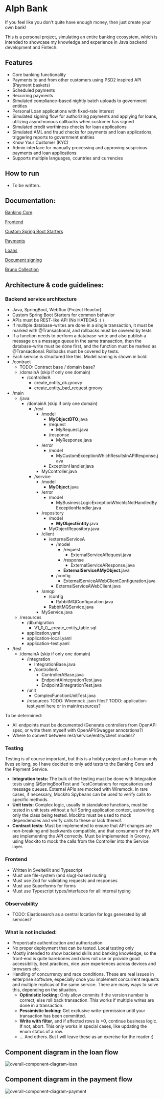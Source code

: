 
# Alph Bank

If you feel like you don't quite have enough money, then just create your own bank!

This is a personal project, simulating an entire banking ecosystem, which is intended to showcase my knowledge and experience in Java backend development and Fintech. 

## Features

* Core banking functionality
* Payments to and from other customers using PSD2 inspired API (Payment baskets)
* Scheduled payments
* Recurring payments
* Simulated compliance-based nightly batch uploads to government entities
* Personal Loan applications with fixed-rate interest
* Simulated signing flow for authorizing payments and applying for loans, utilizing asynchronous callbacks when customer has signed
* Simulated credit worthiness checks for loan applications
* Simulated AML and fraud checks for payments and loan applications, triggering reports to government entities
* Know Your Customer (KYC) 
* Admin interface for manually processing and approving suspicious payments and loan applications
* Supports multiple languages, countries and currencies


## How to run

- To be written..

## Documentation:

[Banking Core](/banking-core)

[Frontend](/svelte-frontend)

[Custom Spring Boot Starters](/spring-boot-starters)

[Payments](/payment-service)

[Loans](/loan-application-service/)

[Document signing](/signing-service/)

[Bruno Collection](/bruno-collection/)

## Architecture & code guidelines:

### Backend service architecture

* Java, SpringBoot, Webflux (Project Reactor)
* Custom Spring Boot Starters for common behavior
* APIs must be REST-like API (No HATEOAS :) )
* If multiple database-writes are done in a single transaction, it must be marked with @Transactional, and rollbacks must be covered by tests
* If a function needs to perform a database-write and also publish a message on a message queue in the same transaction, then the database-write must be done first, and the function must be marked as @Transactional. Rollbacks must be covered by tests.
* Each service is structured like this. Model naming is shown in bold.
* /contract
    * TODO: Contract base / domain base?
    * /domainA  (skip if only one domain)
        * /controllerA
            * create_entity_ok.groovy
            * create_entity_bad_request.groovy
* /main
    * /java
        * /domainA (skip if only one domain)
            * /rest
                * /model
                    * **MyObjectDTO**.java
                    * /request
                        * MyRequest.java
                    * /response
                        * MyResponse.java
                * /error
                    * /model
                        * MyCustomExceptionWhichResultsInAPIResponse.java
                    * ExceptionHandler.java
                * MyController.java
            * /service
                * /model
                    * **MyObject**.java
                * /error
                    * /model
                        * MyBusinessLogicExceptionWhichIsNotHandledByExceptionHandler.java
                * /repository
                    * /model
                        * **MyObjectEntity**.java
                    * MyObjectRepository.java
                * /client
                    * /externalServiceA
                        * /model
                            * /request
                                * ExternalServiceARequest.java
                            * /response
                                * ExternalServiceAResponse.java
                            * **ExternalServiceAMyObject**.java
                        * /config
                            * ExternalServiceAWebClientConfiguration.java
                        * ExternalServiceAWebClient.java
                * /amqp
                    * /config
                        * RabbitMQConfiguration.java
                    * RabbitMQService.java
                * MyService.java
    * /resources
        * /db.migration
            * V1_0_0__create_entity_table.sql
        * application.yaml
        * application-local.yaml
        * application-test.yaml
* /test
    * /domainA (skip if only one domain)
        * /integration
            * IntegrationBase.java
            * /controllerA
                * ControllerABase.java
                * EndpointAIntegrationTest.java
                * EndpointBIntegrationTest.java
        * /unit
            * ComplexFunctionUnitTest.java
        * /resources
            TODO: Wiremock .json files?
            TODO: application-test.yaml here or in main/resources?



To be determined:

* All endpoints must be documented (Generate controllers from OpenAPI spec, or write them myself with OpenAPI/Swagger annotations?)
* Where to convert between rest/service/entity/client models?

### Testing

Testing is of course important, but this is a hobby project and a human only lives so long, so I have decided to only add tests to the Banking Core and the Payment Service.
* **Integration tests:** The bulk of the testing must be done with Integration tests using @SpringBootTest and TestContainers for repositories and message queues. External APIs are mocked with Wiremock. In rare cases, if necessary, Mockito Spybeans can be used to verify calls to specific methods.
* **Unit tests:** Complex logic, usually in standalone functions, must be tested in unit tests without a full Spring application context, autowiring only the class being tested. Mockito must be used to mock dependencies and verify calls to these or lack thereof.
* **Contract tests:** Must be implemented to ensure that API changes are non-breaking and backwards compatible, and that consumers of the API are implementing the API correctly. Must be implemented in Groovy, using Mockito to mock the calls from the Controller into the Service layer. 

### Frontend

* Written in SvelteKit and Typescript
* Must use file-system (and slug)-based routing
* Must use Zod for validating requests and responses
* Must use Superforms for forms
* Must use Typescript types/interfaces for all internal typing

### Observability
* TODO: Elasticsearch as a central location for logs generated by all services?

### What is not included:
* Proper/safe authentication and authorization
* No proper deployment that can be tested. Local testing only
* Mostly intended to show backend skills and banking knowledge, so the front-end is quite barebones and does not use or provide good accessibility, best practices, nice user experiences across devices and browsers etc.
* Handling of concurrency and race conditions. These are real issues in enterprise software, especially once you implement concurrent requests and multiple replicas of the same service. There are many ways to solve this, depending on the situation. 
    * **Optimistic locking:** Only allow commits if the version number is correct, else roll back transaction. This works if multiple writes are done in a transaction.
    * **Pessimistic locking:** Get exclusive write-permission until your transaction has been committed.
    * **Write with filter**, and if affected rows is >0, continue business logic. If not, abort. This only works in special cases, like updating the enum status of a row.
    * ... And others. But I will leave these as an exercise for the reader :)

## Component diagram in the loan flow

![overall-component-diagram-loan](http://www.plantuml.com/plantuml/proxy?cache=no&src=https://raw.githubusercontent.com/Nokocchi/Alph-Bank/master/docs/overall-component-diagram-loan.puml)

## Component diagram in the payment flow

![overall-component-diagram-payment](http://www.plantuml.com/plantuml/proxy?cache=no&src=https://raw.githubusercontent.com/Nokocchi/Alph-Bank/master/docs/overall-component-diagram-payment.puml)

